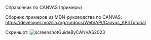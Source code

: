 Справочник по CANVAS (примеры)

Сборник примеров из MDN-руководства по CANVAS: https://developer.mozilla.org/ru/docs/Web/API/Canvas_API/Tutorial

Скриншот: ![screenshotGuideByCANVAS2023](https://user-images.githubusercontent.com/42917939/229313734-d04c12e7-d50b-47a9-bcf2-57060d5e7591.png)